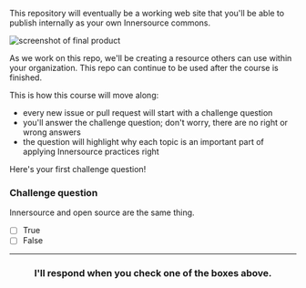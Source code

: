This repository will eventually be a working web site that you'll be able to publish internally as your own Innersource commons.

![screenshot of final product](https://user-images.githubusercontent.com/16547949/56064057-f1f17700-5d3e-11e9-9100-9678dc91c544.png)

As we work on this repo, we'll be creating a resource others can use within your organization. This repo can continue to be used after the course is finished. 

This is how this course will move along:
- every new issue or pull request will start with a challenge question
- you'll answer the challenge question; don't worry, there are no right or wrong answers
- the question will highlight why each topic is an important part of applying Innersource practices right

Here's your first challenge question!

### Challenge question

Innersource and open source are the same thing.

- [ ] True
- [ ] False

<hr>
<h3 align="center">I'll respond when you check one of the boxes above.</h3>